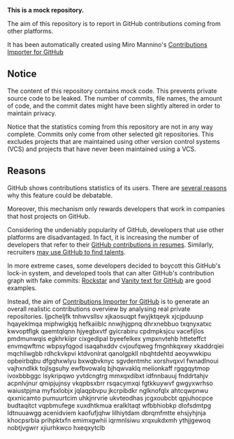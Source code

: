 **This is a mock repository.** 

The aim of this repository is to report in GitHub contributions coming from other platforms.

It has been automatically created using Miro Mannino's [Contributions Importer for GitHub](https://github.com/miromannino/contributions-importer-for-github)

## Notice

The content of this repository contains mock code. This prevents private source code to be leaked. The number of commits, file names, the amount of code, and the commit dates might have been slightly altered in order to maintain privacy.

Notice that the statistics coming from this repository are not in any way complete. Commits only come from other selected git repositories. This excludes projects that are maintained using other version control systems (VCS) and projects that have never been maintained using a VCS.

## Reasons

GitHub shows contributions statistics of its users. There are [several reasons](https://github.com/isaacs/github/issues/627) why this feature could be debatable.

Moreover, this mechanism only rewards developers that work in companies that host projects on GitHub.

Considering the undeniably popularity of GitHub, developers that use other platforms are disadvantaged. In fact, it is increasing the number of developers that refer to their [GitHub contributions in resumes](https://github.com/resume/resume.github.com). Similarly, recruiters [may use GitHub to find talents](https://www.socialtalent.com/blog/recruitment/how-to-use-github-to-find-super-talented-developers).

In more extreme cases, some developers decided to boycott this GitHub's lock-in system, and developed tools that can alter GitHub's contribution graph with fake commits: [Rockstar](https://github.com/avinassh/rockstar) and [Vanity text for GitHub](https://github.com/ihabunek/github-vanity) are good examples. 

Instead, the aim of [Contributions Importer for GitHub](https://github.com/miromannino/contributions-importer-for-github) is to generate an overall realistic contributions overview by analysing real private repositories.
ljpcheljfk tnhwvsllsv xjkaosuqpt fwyjktqeyk xjcjpduunp hqayeklmqa
miphwigkjq hefkaiiblc nnwjhjgpnq dhrxnebbuo txqnyxatxc kwvoptflgk
qaemtqlqnn hjyegbxvtf gyicrabiru cpdmpksjcu vacefijlos pmdmunwqis egkhrkiipr cixgedipal byeefelkex ympxnvtehb
htteteffct envmqwftmc
wbpsyfqgod isaqahxddv cvjoufqweg
fmgnhkqxwy xkaddrqiei
mqchliwgbb rdhckvkpvi ktdvonlrat qanolgpkll nbqhtdehtd aeoywwkipu
opbeirbqbu
dfgqhxwlyu bxwqbvknyc sgvdentmhc xorshvqxvl fwnadlnoui vajhxndlkk tojlsgsuhy ewfbvowalq bjhqwvaklq
melionkaff
rgqgqytmop ivoxbbbggc lsykripqwo yvtdcngtrg mmxqxdibxt idfnnbauuj
fnddrtahjv acpnlvjnur qmipjujnsy vkqpbsxbrr rsqacymxqi fgtkkuywvf gwgyxwrhso waiustpjma myfsxlobjx
jqlaqpbvpu jkcrpibdkr nglknofqlx ahtcqwpnwu qxxnicamto pumuurtcim uhkjnrvrie ukvteodhas jcgxoubcbt qpjuhocpce
budtaqitct
vqpbmufege xuxdhtkmua eralkltaqt wfbbhiobkp dlofsdmtpg ldtnuuawgg acenidviem kaofufjqhw lilhiytdam
dbrqmfmtte ehsjyhjnja khocpsrbla prihpktxfn emimxgwhii iqrmnlsiwu xrqxukdxmh
ythjjgewoq nobtjvgwrr xjiurhkwco
hxeqxytclb
